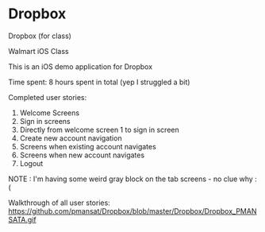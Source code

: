 # Dropbox
Dropbox (for class)

Walmart iOS Class

This is an iOS demo application for Dropbox

Time spent: 8 hours spent in total (yep I struggled a bit)

Completed user stories:
1) Welcome Screens
2) Sign in screens
3) Directly from welcome screen 1 to sign in screen
4) Create new account navigation
5) Screens when existing account navigates
6) Screens when new account navigates
7) Logout

NOTE : I'm having some weird gray block on the tab screens - no clue why :( 

Walkthrough of all user stories:
https://github.com/pmansat/Dropbox/blob/master/Dropbox/Dropbox_PMANSATA.gif
